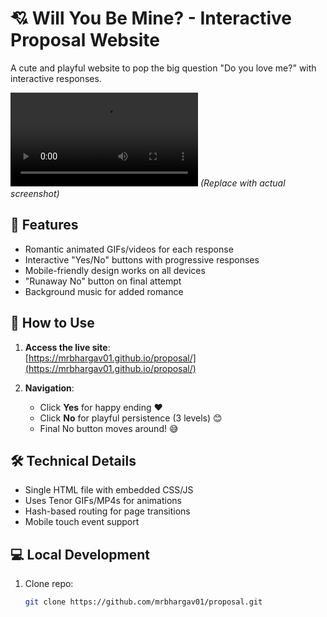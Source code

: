 # 💘 Will You Be Mine? - Interactive Proposal Website

A cute and playful website to pop the big question "Do you love me?" with interactive responses.

![Preview](https://media.tenor.com/p_VEcmrBsLMAAAPo/manja.mp4) *(Replace with actual screenshot)*

## 🌟 Features
- Romantic animated GIFs/videos for each response
- Interactive "Yes/No" buttons with progressive responses
- Mobile-friendly design works on all devices
- "Runaway No" button on final attempt
- Background music for added romance

## 🚀 How to Use
1. **Access the live site**:  
   [https://mrbhargav01.github.io/proposal/](https://mrbhargav01.github.io/proposal/)

2. **Navigation**:
   - Click **Yes** for happy ending ❤️
   - Click **No** for playful persistence (3 levels) 😊
   - Final No button moves around! 😅

## 🛠 Technical Details
- Single HTML file with embedded CSS/JS
- Uses Tenor GIFs/MP4s for animations
- Hash-based routing for page transitions
- Mobile touch event support

## 💻 Local Development
1. Clone repo:
   ```bash
   git clone https://github.com/mrbhargav01/proposal.git
